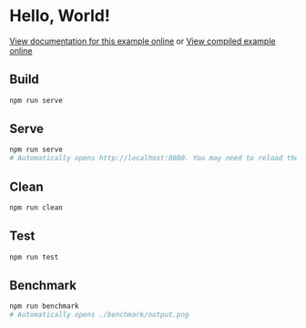 # Hello, World!

[View documentation for this example online][dox] or [View compiled example
online][compiled]

[compiled]: https://rustwasm.github.io/wasm-bindgen/exbuild/hello_world/
[dox]: https://rustwasm.github.io/docs/wasm-bindgen/examples/hello-world.html

## Build

```bash
npm run serve
```

## Serve

```bash
npm run serve
# Automatically opens http://localhost:8080. You may need to reload the browser after rust finishes building
```

## Clean

```bash
npm run clean
```

## Test

```bash
npm run test
```

## Benchmark

```bash
npm run benchmark
# Automatically opens ./benchmark/output.png
```